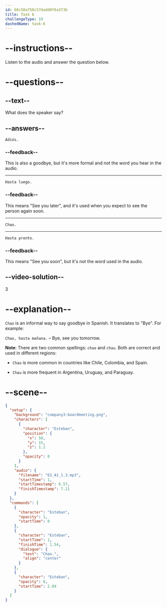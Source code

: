 ```yaml
---
id: 68c58a750c57dadd0f6a3f3b
title: Task 6
challengeType: 19
dashedName: task-6
---
```

<!-- (Audio) Esteban: Chao -->

# --instructions--

Listen to the audio and answer the question below.

# --questions--

## --text--

What does the speaker say?

## --answers--

`Adiós.`

### --feedback--

This is also a goodbye, but it's more formal and not the word you hear in the audio.

---

`Hasta luego.`

### --feedback--

This means "See you later", and it's used when you expect to see the person again soon.

---

`Chao.`

---

`Hasta pronto.`

### --feedback--

This means "See you soon", but it's not the word used in the audio.

## --video-solution--

3

# --explanation--

`Chao` is an informal way to say goodbye in Spanish. It translates to "Bye". For example:  

`Chao, hasta mañana.` – Bye, see you tomorrow.

**Note**: There are two common spellings: `chao` and `chau`. Both are correct and used in different regions:

- `Chao` is more common in countries like Chile, Colombia, and Spain.

- `Chau` is more frequent in Argentina, Uruguay, and Paraguay.

# --scene--

```json
{
  "setup": {
    "background": "company3-boardmeeting.png",
    "characters": [
      {
        "character": "Esteban",
        "position": {
          "x": 50,
          "y": 15,
          "z": 1.2
        },
        "opacity": 0
      }
    ],
    "audio": {
      "filename": "ES_A1_1.3.mp3",
      "startTime": 1,
      "startTimestamp": 6.57,
      "finishTimestamp": 7.11
    }
  },
  "commands": [
    {
      "character": "Esteban",
      "opacity": 1,
      "startTime": 0
    },
    {
      "character": "Esteban",
      "startTime": 1,
      "finishTime": 1.54,
      "dialogue": {
        "text": "Chao.",
        "align": "center"
      }
    },
    {
      "character": "Esteban",
      "opacity": 0,
      "startTime": 2.04
    }
  ]
}
```
